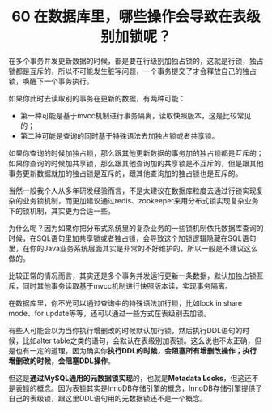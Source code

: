 <h1 align="center">60 在数据库里，哪些操作会导致在表级别加锁呢？</h1>



在多个事务并发更新数据的时候，都是要在行级别加独占锁的，这就是行锁，独占锁都是互斥的，所以不可能发生脏写问题，一个事务提交了才会释放自己的独占锁，唤醒下一个事务执行。

如果你此时去读取别的事务在更新的数据，有两种可能：

- 第一种可能是基于mvcc机制进行事务隔离，读取快照版本，这是比较常见的；
- 第二种可能是查询的同时基于特殊语法去加独占锁或者共享锁。

如果你查询的时候加独占锁，那么跟其他更新数据的事务加的独占锁都是互斥的；如果你查询的时候加共享锁，那么跟其他查询加的共享锁是不互斥的，但是跟其他事务更新数据就加的独占锁是互斥的，跟其他查询加的独占锁也是互斥的。

当然一般我个人从多年研发经验而言，不是太建议在数据库粒度去通过行锁实现复杂的业务锁机制，而更加建议通过redis、zookeeper来用分布式锁实现复杂业务下的锁机制，其实更为合适一些。

为什么呢？因为如果你把分布式系统里的复杂业务的一些锁机制依托数据库查询的时候，在SQL语句里加共享锁或者独占锁，会导致这个加锁逻辑隐藏在SQL语句里，在你的Java业务系统层面其实是非常的不好维护的，所以一般是不建议这么做的。

比较正常的情况而言，其实还是多个事务并发运行更新一条数据，默认加独占锁互斥，同时其他事务读取基于mvcc机制进行快照版本读，实现事务隔离。

在数据库里，你不光可以通过查询中的特殊语法加行锁，比如lock in share mode、for update等等，还可以通过一些方式在表级别去加锁。

有些人可能会以为当你执行增删改的时候默认加行锁，然后执行DDL语句的时候，比如alter table之类的语句，会默认在表级别加表锁。这么说也不太正确，但是也有一定的道理，因为确实你**执行DDL的时候，会阻塞所有增删改操作；执行增删改的时候，会阻塞DDL操作**。

但这是**通过MySQL通用的元数据锁实现**的，也就是**Metadata Locks**，但这还不是表锁的概念。因为表锁其实是InnoDB存储引擎的概念，InnoDB存储引擎提供了自己的表级锁，跟这里DDL语句用的元数据锁还不是一个概念。

